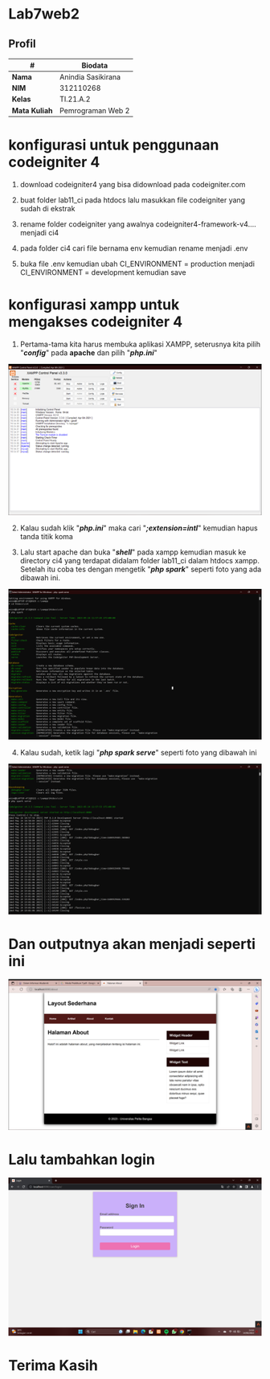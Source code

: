 # Lab7web2

## Profil
| #               | Biodata              |
| --------------- | -----------------    |
| **Nama**        | Anindia Sasikirana   |
| **NIM**         | 312110268            |
| **Kelas**       | TI.21.A.2            |
| **Mata Kuliah** | Pemrograman Web 2    |



# konfigurasi untuk penggunaan codeigniter 4

1. download codeigniter4 yang bisa didownload pada codeigniter.com

2. buat folder lab11_ci pada htdocs lalu masukkan file codeigniter yang sudah di ekstrak

3. rename folder codeigniter yang awalnya codeigniter4-framework-v4.... menjadi ci4

4. pada folder ci4 cari file bernama env kemudian rename menjadi .env

5. buka file .env kemudian ubah CI_ENVIRONMENT = production menjadi CI_ENVIRONMENT = development kemudian save

# konfigurasi xampp untuk mengakses codeigniter 4

1. Pertama-tama kita harus membuka aplikasi XAMPP, seterusnya kita pilih "***config***" pada **apache** 
   dan pilih "***php.ini***"
   
![gambar 1](ss/1.png)

2. Kalau sudah klik "***php.ini***" maka cari "***;extension=intl***" kemudian hapus tanda titik koma

3. Lalu start apache dan buka "***shell***" pada xampp kemudian masuk ke directory ci4 yang terdapat didalam folder lab11_ci dalam htdocs xampp. Setelah itu coba tes dengan mengetik "***php spark***" seperti foto yang ada dibawah ini.

![gambar 2](ss/2.png)

4. Kalau sudah, ketik lagi "***php spark serve***" seperti foto yang dibawah ini 

![gambar 3](ss/3.png)


# Dan outputnya akan menjadi seperti ini 
![gambar 4](ss/4.png)

# Lalu tambahkan login 
![gambar 4](ss/5.png)

# Terima Kasih
